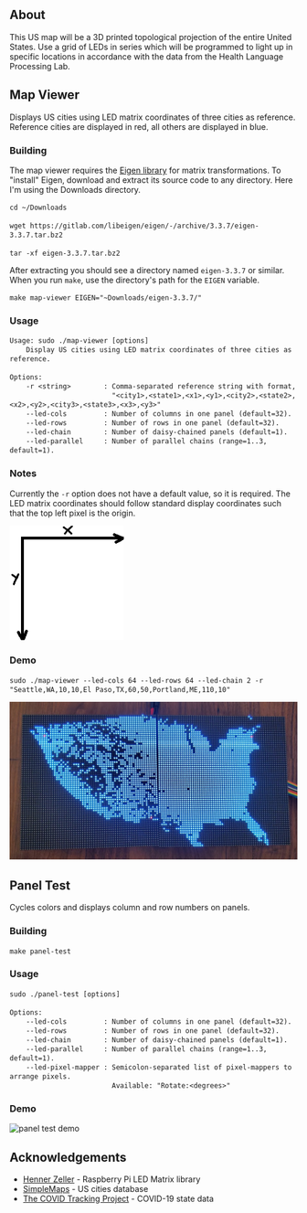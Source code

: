 ## About

This US map will be a 3D printed topological projection of the entire United States. Use a grid of LEDs in series which will be programmed to light up in specific locations in accordance with the data from the Health Language Processing Lab.

## Map Viewer

Displays US cities using LED matrix coordinates of three cities as reference. Reference cities are displayed in red, all others are displayed in blue.

### Building

The map viewer requires the [Eigen library](http://eigen.tuxfamily.org/index.php?title=Main_Page) for matrix transformations. To "install" Eigen, download and extract its source code to any directory. Here I'm using the Downloads directory.

```
cd ~/Downloads

wget https://gitlab.com/libeigen/eigen/-/archive/3.3.7/eigen-3.3.7.tar.bz2

tar -xf eigen-3.3.7.tar.bz2
```

After extracting you should see a directory named `eigen-3.3.7` or similar. When you run `make`, use the directory's path for the `EIGEN` variable.

```
make map-viewer EIGEN="~Downloads/eigen-3.3.7/"
```

### Usage

```
Usage: sudo ./map-viewer [options]
    Display US cities using LED matrix coordinates of three cities as reference.

Options:
    -r <string>        : Comma-separated reference string with format,
                         "<city1>,<state1>,<x1>,<y1>,<city2>,<state2>,<x2>,<y2>,<city3>,<state3>,<x3>,<y3>"
    --led-cols         : Number of columns in one panel (default=32).
    --led-rows         : Number of rows in one panel (default=32).
    --led-chain        : Number of daisy-chained panels (default=1).
    --led-parallel     : Number of parallel chains (range=1..3, default=1).
```

### Notes

Currently the `-r` option does not have a default value, so it is required. The LED matrix coordinates should follow standard display coordinates such that the top left pixel is the origin.

![axes](img/axes.png)


### Demo

```
sudo ./map-viewer --led-cols 64 --led-rows 64 --led-chain 2 -r "Seattle,WA,10,10,El Paso,TX,60,50,Portland,ME,110,10"
```

![map viewer demo](img/map-viewer-demo.jpg)


## Panel Test

Cycles colors and displays column and row numbers on panels.

### Building

```
make panel-test
```

### Usage

```
sudo ./panel-test [options]

Options:
    --led-cols         : Number of columns in one panel (default=32).
    --led-rows         : Number of rows in one panel (default=32).
    --led-chain        : Number of daisy-chained panels (default=1).
    --led-parallel     : Number of parallel chains (range=1..3, default=1).
    --led-pixel-mapper : Semicolon-separated list of pixel-mappers to arrange pixels. 
                         Available: "Rotate:<degrees>" 
```

### Demo

![panel test demo](img/panel-test-demo.gif)

## Acknowledgements

* [Henner Zeller](https://github.com/hzeller/rpi-rgb-led-matrix) - Raspberry Pi LED Matrix library
* [SimpleMaps](https://simplemaps.com/data/us-cities) - US cities database
* [The COVID Tracking Project](https://covidtracking.com/data/download) - COVID-19 state data